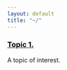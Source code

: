 ```yaml
---
layout: default
title: "~/"
---
```


### [<span style="color:black">**Topic 1.**</span>](topics/topic_1)
A topic of interest.
